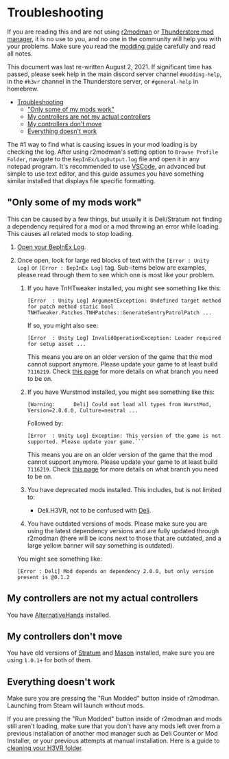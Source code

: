 # Troubleshooting

If you are reading this and are not using [r2modman](https://h3vr.thunderstore.io/package/ebkr/r2modman/) or [Thunderstore mod manager](https://www.overwolf.com/app/Thunderstore-Thunderstore_Mod_Manager), it is no use to you, and no one in the community will help you with your problems. Make sure you read the [modding guide](Getting-Started.md) carefully and read all notes.

This document was last re-written August 2, 2021. If significant time has passed, please seek help  in the main discord server channel `#modding-help`, in the `#h3vr` channel in the Thunderstore server, or `#general-help` in homebrew.

- [Troubleshooting](#troubleshooting)
  - ["Only some of my mods work"](#only-some-of-my-mods-work)
  - [My controllers are not my actual controllers](#my-controllers-are-not-my-actual-controllers)
  - [My controllers don't move](#my-controllers-dont-move)
  - [Everything doesn't work](#everything-doesnt-work)

The #1 way to find what is causing issues in your mod loading is by checking the log. After using r2modman's setting option to `Browse Profile Folder`, navigate to the `BepInEx/LogOutput.log` file and open it in any notepad program. It's recommended to use [VSCode](https://code.visualstudio.com), an advanced but simple to use text editor, and this guide assumes you have something similar installed that displays file specific formatting.

## "Only some of my mods work"

This can be caused by a few things, but usually it is Deli/Stratum not finding a dependency required for a mod or a mod throwing an error while loading. This causes all related mods to stop loading.

1. [Open your BepInEx Log](BepInEx-Log.md).
2. Once open, look for large red blocks of text with the `[Error : Unity Log]` or `[Error : BepInEx Log]` tag. Sub-items below are examples, please read through them to see which one is most like your problem.
    1. If you have TnHTweaker installed, you might see something like this:

        ```log
        [Error  : Unity Log] ArgumentException: Undefined target method for patch method static bool 
        TNHTweaker.Patches.TNHPatches::GenerateSentryPatrolPatch ...
        ```

        If so, you might also see:

        ```log
        [Error  : Unity Log] InvalidOperationException: Loader required for setup asset ...
        ```

        This means you are on an older version of the game that the mod cannot support anymore. Please update your game to at least build `7116219`. Check [this page](https://steamdb.info/app/450540/depots/) for more details on what branch you need to be on.

    2. If you have Wurstmod installed, you might see something like this:

        ```log
        [Warning:      Deli] Could not load all types from WurstMod, Version=2.0.0.0, Culture=neutral ...
        ```

        Followed by:

        ```log
        [Error  : Unity Log] Exception: This version of the game is not supported. Please update your game.```
        ```

        This means you are on an older version of the game that the mod cannot support anymore. Please update your game to at least build `7116219`. Check [this page](https://steamdb.info/app/450540/depots/) for more details on what branch you need to be on.

    3. You have deprecated mods installed. This includes, but is not limited to:

        - Deli.H3VR, not to be confused with [Deli](https://h3vr.thunderstore.io/package/DeliCollective/Deli/).

    4. You have outdated versions of mods. Please make sure you are using the latest dependency versions and are fully updated through r2modman (there will be icons next to those that are outdated, and a large yellow banner will say something is outdated).

    You might see something like:

    ```log
    [Error : Deli] Mod depends on dependency 2.0.0, but only version present is @0.1.2
    ```

## My controllers are not my actual controllers

You have [AlternativeHands](https://h3vr.thunderstore.io/package/AshHat/AlternativeHands/) installed.

## My controllers don't move

You have old versions of [Stratum](https://h3vr.thunderstore.io/package/Stratum/Stratum/) and [Mason](https://h3vr.thunderstore.io/package/Stratum/Mason/) installed, make sure you are using `1.0.1+` for both of them.

## Everything doesn't work

Make sure you are pressing the "Run Modded" button inside of r2modman. Launching from Steam will launch without mods.

If you are pressing the "Run Modded" button inside of r2modman and mods still aren't loading, make sure that you don't have any mods left over from a previous installation of another mod manager such as Deli Counter or Mod Installer, or your previous attempts at manual installation. Here is a guide to [cleaning your H3VR folder](Starting-Fresh.md).
